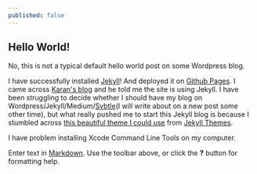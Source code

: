 ```yaml
---
published: false
---
```


## Hello World!

No, this is not a typical default hello world post on some Wordpress blog.

I have successfully installed [Jekyll](http://jekyllrb.com)! And deployed it on [Github Pages](https://pages.github.com). I came across [Karan's blog](http://karan.github.io) and he told me the site is using Jekyll. I have been struggling to decide whether I should have my blog on Wordpress/Jekyll/Medium/[Svbtle](https://svbtle.com)(I will write about on a new post some other time), but what really pushed me to start this Jekyll blog is because I stumbled across [this beautiful theme I could use](http://jekyllthemes.org/themes/thinny) from [Jekyll Themes](http://jekyllthemes.org/).

I have problem installing Xcode Command Line Tools on my computer.

Enter text in [Markdown](http://daringfireball.net/projects/markdown/). Use the toolbar above, or click the **?** button for formatting help.
